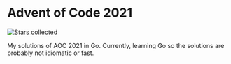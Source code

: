 # Advent of Code 2021
[![Stars collected](https://shields.io/static/v1?label=stars%20collected&message=0%20⭐&color=blue)]()

My solutions of AOC 2021 in Go. Currently, learning Go so the 
solutions are probably not idiomatic or fast.
